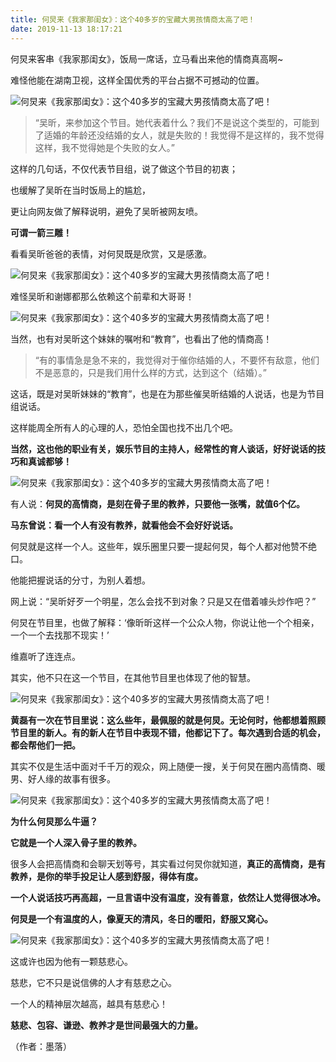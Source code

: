 ```yaml
---
title: 何炅来《我家那闺女》：这个40多岁的宝藏大男孩情商太高了吧！
date: 2019-11-13 18:17:21
---
```


 何炅来客串《我家那闺女》，饭局一席话，立马看出来他的情商真高啊~

 难怪他能在湖南卫视，这样全国优秀的平台占据不可撼动的位置。

![何炅来《我家那闺女》：这个40多岁的宝藏大男孩情商太高了吧！](http://p9.pstatp.com/large/pgc-image/6fc375740bf646b38e402af12d8f61b2)
 


> “吴昕，来参加这个节目。她代表着什么？我们不是说这个类型的，可能到了适婚的年龄还没结婚的女人，就是失败的！我觉得不是这样的，我不觉得这样，我不觉得她是个失败的女人。”

 这样的几句话，不仅代表节目组，说了做这个节目的初衷；

 也缓解了吴昕在当时饭局上的尴尬，

 更让向网友做了解释说明，避免了吴昕被网友喷。

 **可谓一箭三雕！**

 看看吴昕爸爸的表情，对何炅既是欣赏，又是感激。

![何炅来《我家那闺女》：这个40多岁的宝藏大男孩情商太高了吧！](http://p1.pstatp.com/large/pgc-image/7f15cd9db8d04f27afb4319b0ddf058f)
 


 难怪吴昕和谢娜都那么依赖这个前辈和大哥哥！

![何炅来《我家那闺女》：这个40多岁的宝藏大男孩情商太高了吧！](http://p9.pstatp.com/large/pgc-image/4f49642518924830b31277eb2e70e6f3)
 


 当然，也有对吴昕这个妹妹的嘱咐和“教育”，也看出了他的情商高！

> “有的事情急是急不来的，我觉得对于催你结婚的人，不要怀有敌意，他们不是恶意的，只是我们用什么样的方式，达到这个（结婚）。”

 这话，既是对吴昕妹妹的“教育”，也是在为那些催吴昕结婚的人说话，也是为节目组说话。

 这样能周全所有人的心理的人，恐怕全国也找不出几个吧。

 **当然，这也他的职业有关，娱乐节目的主持人，经常性的育人谈话，好好说话的技巧和真诚都够！**

![何炅来《我家那闺女》：这个40多岁的宝藏大男孩情商太高了吧！](http://p1.pstatp.com/large/pgc-image/c9bfd0a892a9447dbad5a7f39eb0f6df)
 


 有人说：**何炅的高情商，是刻在骨子里的教养，只要他一张嘴，就值6个亿。**

 **马东曾说：看一个人有没有教养，就看他会不会好好说话。**

 何炅就是这样一个人。这些年，娱乐圈里只要一提起何炅，每个人都对他赞不绝口。

 他能把握说话的分寸，为别人着想。

 网上说：“吴昕好歹一个明星，怎么会找不到对象？只是又在借着噱头炒作吧？”

 何炅在节目里，也做了解释：‘像昕昕这样一个公众人物，你说让他一个个相亲，一个一个去找那不现实！’

 维嘉听了连连点。

 其实，他不只在这一个节目，在其他节目里也体现了他的智慧。

![何炅来《我家那闺女》：这个40多岁的宝藏大男孩情商太高了吧！](http://p3.pstatp.com/large/pgc-image/d960be024f6f45ebaec9b7f611e956eb)
 


 **黄磊有一次在节目里说：这么些年，最佩服的就是何炅。无论何时，他都想着照顾节目里的新人。有的新人在节目中表现不错，他都记下了。每次遇到合适的机会，都会帮他们一把。**

 其实不仅是生活中面对千千万的观众，网上随便一搜，关于何炅在圈内高情商、暖男、好人缘的故事有很多。

![何炅来《我家那闺女》：这个40多岁的宝藏大男孩情商太高了吧！](http://p1.pstatp.com/large/pgc-image/ad5b3c099449434b88817622f5e45479)
 


 **为什么何炅那么牛逼？**

 **它就是一个人深入骨子里的教养。**

 很多人会把高情商和会聊天划等号，其实看过何炅你就知道，**真正的高情商，是有教养，是你的举手投足让人感到舒服，得体有度。**

 **一个人说话技巧再高超，一旦言语中没有温度，没有善意，依然让人觉得很冰冷。**

 **何炅是一个有温度的人，像夏天的清风，冬日的暖阳，舒服又窝心。**

![何炅来《我家那闺女》：这个40多岁的宝藏大男孩情商太高了吧！](http://p1.pstatp.com/large/pgc-image/a270ab8573ff4190915eb3d7a631a92c)
 


 这或许也因为他有一颗慈悲心。

 慈悲，它不只是说信佛的人才有慈悲之心。

 一个人的精神层次越高，越具有慈悲心！

 **慈悲、包容、谦逊、教养才是世间最强大的力量。**

 （作者：墨落）
